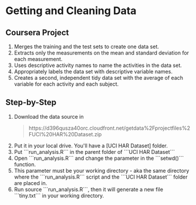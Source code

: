 Getting and Cleaning Data
=========================

Coursera Project
----------------

<ol>
<li>Merges the training and the test sets to create one data set.</li>
<li>Extracts only the measurements on the mean and standard deviation for each measurement.</li>
<li>Uses descriptive activity names to name the activities in the data set.</li>
<li>Appropriately labels the data set with descriptive variable names.</li>
<li>Creates a second, independent tidy data set with the average of each variable for each activity and each subject.</li>
</ol> 

Step-by-Step
------------

<ol>
<li>Download the data source in <blockquote>https://d396qusza40orc.cloudfront.net/getdata%2Fprojectfiles%2FUCI%20HAR%20Dataset.zip</blockquote></li>
<li>Put it in your local drive. You'll have a [UCI HAR Dataset] folder.</li>
<li>Put ```run_analysis.R``` in the parent folder of ```UCI HAR Dataset```</li>
<li>Open ```run_analysis.R``` and change the parameter in the ```setwd()``` function.</li>
<li>This parameter must be your working directory - aka the same directory where the ```run_analysis.R``` script and the ```UCI HAR Dataset``` folder are placed in.</li>
<li>Run source ```run_analysis.R```, then it will generate a new file ```tiny.txt``` in your working directory.</li>
</ol>
